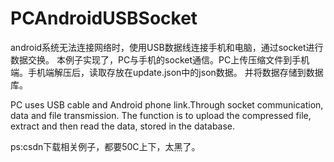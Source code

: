 # PCAndroidUSBSocket

android系统无法连接网络时，使用USB数据线连接手机和电脑，通过socket进行数据交换。
本例子实现了，PC与手机的socket通信。PC上传压缩文件到手机端。手机端解压后，读取存放在update.json中的json数据。
并将数据存储到数据库。

PC uses USB cable and Android phone link.Through socket communication, data and file transmission.
The function is to upload the compressed file, extract and then read the data, stored in the database.

ps:csdn下载相关例子，都要50C上下，太黑了。